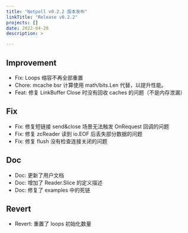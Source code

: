 ```yaml
---
title: "Netpoll v0.2.2 版本发布"
linkTitle: "Release v0.2.2"
projects: []
date: 2022-04-28
description: >

---
```


## Improvement

* Fix: Loops 缩容不再全部重置
* Chore: mcache bsr 计算使用 math/bits.Len 代替，以提升性能。
* Feat: 修复 LinkBuffer Close 时没有回收 caches 的问题（不是内存泄漏）

## Fix

* Fix: 修复短链接 send&close 场景无法触发 OnRequest 回调的问题
* Fix: 修复 zcReader 读到 io.EOF 后丢失部分数据的问题
* Fix: 修复 flush 没有检查连接关闭的问题

## Doc

* Doc: 更新了用户文档
* Doc: 增加了 Reader.Slice 的定义描述
* Doc: 修复了 examples 中的死链

## Revert

* Revert: 重置了 loops 初始化数量

